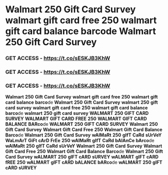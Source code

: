 # <strong>Walmart</strong> <strong>250</strong> <strong>Gift</strong> <strong>Card</strong> <strong>Survey</strong> <strong>walmart</strong> <strong>gift</strong> <strong>card</strong> <strong>free</strong> <strong>250</strong> <strong>walmart</strong> <strong>gift</strong> <strong>card</strong> <strong>balance</strong> <strong>barco</strong>de<strong></strong> <strong>Walmart</strong> <strong>250</strong> <strong>Gift</strong> <strong>Card</strong> <strong>Survey</strong>

### <strong>GET</strong> <strong>ACCESS</strong> <strong>-</strong> <strong>https://t.co/sESKJB3KhW</strong>

### <strong>GET</strong> <strong>ACCESS</strong> <strong>-</strong> <strong>https://t.co/sESKJB3KhW</strong>

### <strong>GET</strong> <strong>ACCESS</strong> <strong>-</strong> <strong>https://t.co/sESKJB3KhW</strong>

<strong>Walmart</strong> <strong>250</strong> <strong>Gift</strong> <strong>Card</strong> <strong>Survey</strong> <strong>walmart</strong> <strong>gift</strong> <strong>card</strong> <strong>free</strong> <strong>250</strong> <strong>walmart</strong> <strong>gift</strong> <strong>card</strong> <strong>balance</strong> <strong>barco</strong>de<strong></strong> <strong>Walmart</strong> <strong>250</strong> <strong>Gift</strong> <strong>Card</strong> <strong>Survey</strong> <strong>walmart</strong> <strong>250</strong> <strong>gift</strong> <strong>card</strong> <strong>survey</strong> <strong>walmart</strong> <strong>gift</strong> <strong>card</strong> <strong>free</strong> <strong>250</strong> <strong>walmart</strong> <strong>gift</strong> <strong>card</strong> <strong>balance</strong> <strong>barco</strong>de<strong></strong> <strong>walmart</strong> <strong>250</strong> <strong>gift</strong> <strong>card</strong> <strong>survey</strong> <strong>WALMART</strong> <strong>250</strong> <strong>GIFT</strong> <strong>CARD</strong> <strong>SURVEY</strong> <strong>WALMART</strong> <strong>GIFT</strong> <strong>CARD</strong> <strong>FREE</strong> <strong>250</strong> <strong>WALMART</strong> <strong>GIFT</strong> <strong>CARD</strong> <strong>BALANCE</strong> <strong>BARco</strong>de<strong></strong> <strong>WALMART</strong> <strong>250</strong> <strong>GIFT</strong> <strong>CARD</strong> <strong>SURVEY</strong> <strong>Walmart</strong> <strong>250</strong> <strong>Gift</strong> <strong>Card</strong> <strong>Survey</strong> <strong>Walmart</strong> <strong>Gift</strong> <strong>Card</strong> <strong>Free</strong> <strong>250</strong> <strong>Walmart</strong> <strong>Gift</strong> <strong>Card</strong> <strong>Balance</strong> <strong>Barco</strong>de<strong></strong> <strong>Walmart</strong> <strong>250</strong> <strong>Gift</strong> <strong>Card</strong> <strong>Survey</strong> <strong>wAlMaRt</strong> <strong>250</strong> <strong>gIfT</strong> <strong>CaRd</strong> <strong>sUrVeY</strong> <strong>WaLmArT</strong> <strong>GiFt</strong> <strong>cArD</strong> <strong>FrEe</strong> <strong>250</strong> <strong>wAlMaRt</strong> <strong>gIfT</strong> <strong>CaRd</strong> <strong>bAlAnCe</strong> <strong>bArco</strong>de<strong></strong> <strong>wAlMaRt</strong> <strong>250</strong> <strong>gIfT</strong> <strong>CaRd</strong> <strong>sUrVeY</strong> <strong>Walmart</strong> <strong>250</strong> <strong>Gift</strong> <strong>Card</strong> <strong>Survey</strong> <strong>Walmart</strong> <strong>Gift</strong> <strong>Card</strong> <strong>Free</strong> <strong>250</strong> <strong>Walmart</strong> <strong>Gift</strong> <strong>Card</strong> <strong>Balance</strong> <strong>Barco</strong>de<strong></strong> <strong>Walmart</strong> <strong>250</strong> <strong>Gift</strong> <strong>Card</strong> <strong>Survey</strong> <strong>wALMART</strong> <strong>250</strong> <strong>gIFT</strong> <strong>cARD</strong> <strong>sURVEY</strong> <strong>wALMART</strong> <strong>gIFT</strong> <strong>cARD</strong> <strong>fREE</strong> <strong>250</strong> <strong>wALMART</strong> <strong>gIFT</strong> <strong>cARD</strong> <strong>bALANCE</strong> <strong>bARco</strong>de<strong></strong> <strong>wALMART</strong> <strong>250</strong> <strong>gIFT</strong> <strong>cARD</strong> <strong>sURVEY</strong>